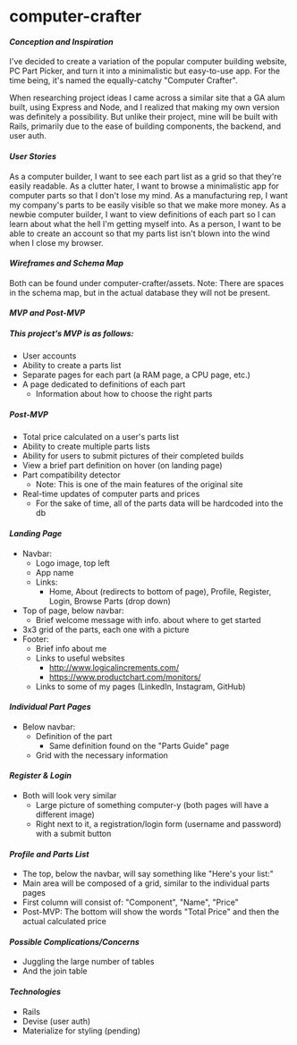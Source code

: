 # computer-crafter

#### _Conception and Inspiration_
I've decided to create a variation of the popular computer building website, PC Part Picker, and turn it into a minimalistic but easy-to-use app. For the time being, it's named the equally-catchy "Computer Crafter".

When researching project ideas I came across a similar site that a GA alum built, using Express and Node, and I realized that making my own version was definitely a possibility. But unlike their project, mine will be built with Rails, primarily due to the ease of building components, the backend, and user auth.

#### _User Stories_
As a computer builder, I want to see each part list as a grid so that they're easily readable.
As a clutter hater, I want to browse a minimalistic app for computer parts so that I don't lose my mind.
As a manufacturing rep, I want my company's parts to be easily visible so that we make more money.
As a newbie computer builder, I want to view definitions of each part so I can learn about what the hell I'm getting myself into.
As a person, I want to be able to create an account so that my parts list isn't blown into the wind when I close my browser.

#### _Wireframes and Schema Map_
Both can be found under computer-crafter/assets.
Note: There are spaces in the schema map, but in the actual database they will not be present.

#### _MVP and Post-MVP_
##### This project's MVP is as follows:
  - User accounts
  - Ability to create a parts list
  - Separate pages for each part (a RAM page, a CPU page, etc.)
  - A page dedicated to definitions of each part
    - Information about how to choose the right parts

##### Post-MVP
  - Total price calculated on a user's parts list
  - Ability to create multiple parts lists
  - Ability for users to submit pictures of their completed builds
  - View a brief part definition on hover (on landing page)
  - Part compatibility detector
    - Note: This is one of the main features of the original site
  - Real-time updates of computer parts and prices
    - For the sake of time, all of the parts data will be hardcoded into the db

#### _Landing Page_
  - Navbar:
    - Logo image, top left
    - App name
    - Links:
      - Home, About (redirects to bottom of page), Profile, Register, Login, Browse Parts (drop down)
  - Top of page, below navbar:
    - Brief welcome message with info. about where to get started
  - 3x3 grid of the parts, each one with a picture
  - Footer:
    - Brief info about me
    - Links to useful websites
      - http://www.logicalincrements.com/
      - https://www.productchart.com/monitors/
    - Links to some of my pages (LinkedIn, Instagram, GitHub)

#### _Individual Part Pages_
  - Below navbar:
    - Definition of the part
      - Same definition found on the "Parts Guide" page
    - Grid with the necessary information

#### _Register & Login_
  - Both will look very similar
    - Large picture of something computer-y (both pages will have a different image)
    - Right next to it, a registration/login form (username and password) with a submit button

#### _Profile and Parts List_
  - The top, below the navbar, will say something like "Here's your list:"
  - Main area will be composed of a grid, similar to the individual parts pages
  - First column will consist of: "Component", "Name", "Price"
  - Post-MVP: The bottom will show the words "Total Price" and then the actual calculated price

#### _Possible Complications/Concerns_
 - Juggling the large number of tables
  - And the join table

#### _Technologies_
- Rails
- Devise (user auth)
- Materialize for styling (pending)
